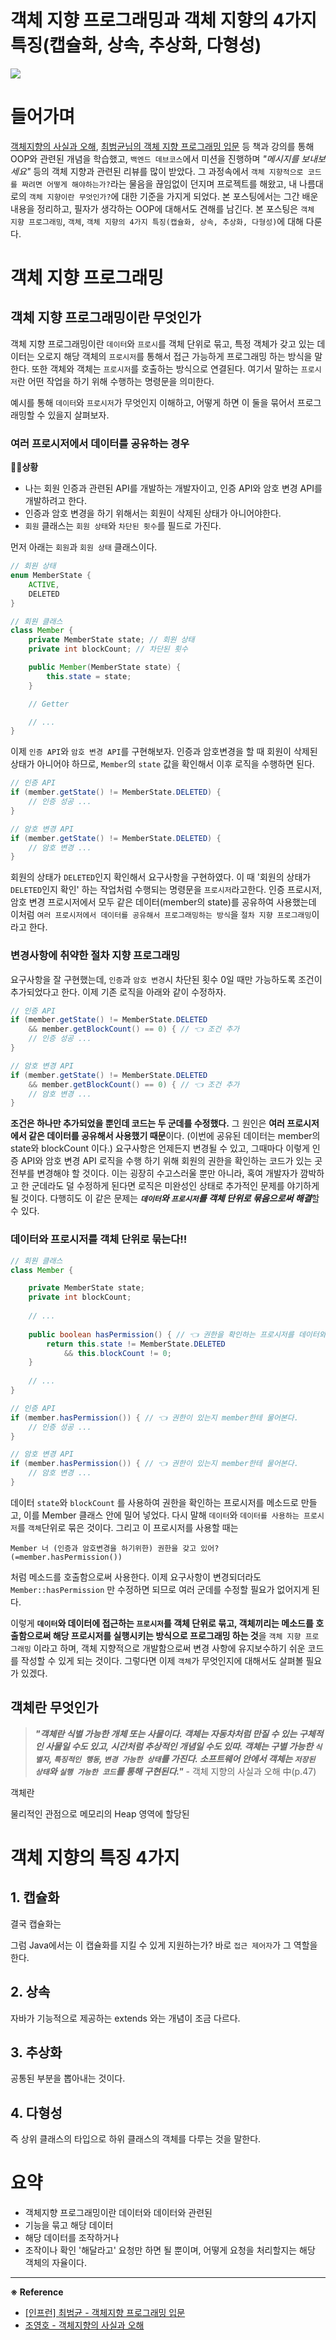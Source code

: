 # 객체 지향 프로그래밍과 객체 지향의 4가지 특징(캡슐화, 상속, 추상화, 다형성)

![](https://velog.velcdn.com/images/balparang/post/90afe9f9-21c1-4ad8-8a2b-bda08be4e1f1/image.png)



# 들어가며
[객체지향의 사실과 오해](http://www.yes24.com/Product/Goods/18249021), [최범균님의 객체 지향 프로그래밍 입문](https://www.inflearn.com/course/%EA%B0%9D%EC%B2%B4-%EC%A7%80%ED%96%A5-%ED%94%84%EB%A1%9C%EA%B7%B8%EB%9E%98%EB%B0%8D-%EC%9E%85%EB%AC%B8) 등 책과 강의를 통해 OOP와 관련된 개념을 학습했고,   `백엔드 데브코스`에서 미션을 진행하며 _"메시지를 보내보세요"_ 등의 객체 지향과 관련된 리뷰를 많이 받았다. 그 과정속에서 `객체 지향적으로 코드를 짜려면 어떻게 해야하는가?`라는 물음을 끊임없이 던지며 프로젝트를 해왔고, 내 나름대로의 `객체 지향이란 무엇인가?`에 대한 기준을 가지게 되었다. 본 포스팅에서는 그간 배운 내용을 정리하고, 필자가 생각하는 OOP에 대해서도 견해를 남긴다. 본 포스팅은 `객체 지향 프로그래밍`, `객체`, `객체 지향의 4가지 특징(캡슐화, 상속, 추상화, 다형성)`에 대해 다룬다.


# 객체 지향 프로그래밍

## 객체 지향 프로그래밍이란 무엇인가

객체 지향 프로그래밍이란 `데이터`와 `프로시`를 객체 단위로 묶고, 특정 객체가 갖고 있는 데이터는 오로지 해당 객체의 `프로시저`를 통해서 접근 가능하게 프로그래밍 하는 방식을 말한다. 또한 객체와 객체는 `프로시저`를 호출하는 방식으로 연결된다. 여기서 말하는 `프로시저`란 어떤 작업을 하기 위해 수행하는 명령문을 의미한다. 

예시를 통해 `데이터`와 `프로시저`가 무엇인지 이해하고, 어떻게 하면 이 둘을 묶어서 프로그래밍할 수 있을지 살펴보자.

### 여러 프로시저에서 데이터를 공유하는 경우

**🧑‍💻상황**

- 나는 회원 인증과 관련된 API를 개발하는 개발자이고, 인증 API와 암호 변경 API를 개발하려고 한다. 
- 인증과 암호 변경을 하기 위해서는 회원이 삭제된 상태가 아니어야한다.
- `회원` 클래스는 `회원 상태`와 `차단된 횟수`를 필드로 가진다.

먼저 아래는 `회원`과 `회원 상태` 클래스이다. 

```java
// 회원 상태
enum MemberState {
	ACTIVE,
	DELETED
}

// 회원 클래스
class Member {
	private MemberState state; // 회원 상태
	private int blockCount; // 차단된 횟수

	public Member(MemberState state) {
		this.state = state;
	}

	// Getter

	// ...
}
```
이제 `인증 API`와 `암호 변경 API`를 구현해보자. 인증과 암호변경을 할 때 회원이 삭제된 상태가 아니어야 하므로, `Member`의 `state` 값을 확인해서 이후 로직을 수행하면 된다.

```java
// 인증 API
if (member.getState() != MemberState.DELETED) {
    // 인증 성공 ...	
}

// 암호 변경 API
if (member.getState() != MemberState.DELETED) {
    // 암호 변경 ... 	
}
```

회원의 상태가 `DELETED`인지 확인해서 요구사항을 구현하였다. 이 때 '회원의 상태가 `DELETED`인지 확인' 하는 작업처럼 수행되는 명령문을 `프로시저`라고한다. 인증 프로시저, 암호 변경 프로시저에서 모두 같은 데이터(member의 state)를 공유하여 사용했는데 이처럼 `여러 프로시저에서 데이터를 공유해서 프로그래밍하는 방식`을 `절차 지향 프로그래밍`이라고 한다.

### 변경사항에 취약한 절차 지향 프로그래밍

요구사항을 잘 구현했는데, `인증`과 `암호 변경`시 차단된 횟수 0일 때만 가능하도록 조건이 추가되었다고 한다. 이제 기존 로직을 아래와 같이 수정하자.

```java
// 인증 API
if (member.getState() != MemberState.DELETED
    && member.getBlockCount() == 0) { // 👈 조건 추가
    // 인증 성공 ...	
}

// 암호 변경 API
if (member.getState() != MemberState.DELETED
    && member.getBlockCount() == 0) { // 👈 조건 추가
    // 암호 변경 ... 	
}
```

**조건은 하나만 추가되었을 뿐인데 코드는 두 군데를 수정했다.** 그 원인은 **여러 프로시저에서 같은 데이터를 공유해서 사용했기 때문**이다. (이번에 공유된 데이터는 member의 state와 blockCount 이다.) 요구사항은 언제든지 변경될 수 있고, 그때마다 이렇게 인증 API와 암호 변경 API 로직을 수행 하기 위해 회원의 권한을 확인하는 코드가 있는 곳 전부를 변경해야 할 것이다. 이는 굉장히 수고스러울 뿐만 아니라, 혹여 개발자가 깜박하고 한 군데라도 덜 수정하게 된다면 로직은 미완성인 상태로 추가적인 문제를 야기하게 될 것이다. 다행히도 이 같은 문제는 ***`데이터`와 `프로시저`를 객체 단위로 묶음으로써 해결***할 수 있다. 

### 데이터와 프로시저를 객체 단위로 묶는다‼️

```java
// 회원 클래스
class Member {

    private MemberState state;
    private int blockCount;
	
    // ...
    
    public boolean hasPermission() { // 👈 권한을 확인하는 프로시저를 데이터와 묶는다.
        return this.state != MemberState.DELETED
            && this.blockCount != 0;
    }
	
    // ...
}
```
```java
// 인증 API
if (member.hasPermission()) { // 👈 권한이 있는지 member한테 물어본다.
    // 인증 성공 ...	
}

// 암호 변경 API
if (member.hasPermission()) { // 👈 권한이 있는지 member한테 물어본다.
    // 암호 변경 ... 	
}
```

데이터 `state`와 `blockCount` 를 사용하여 권한을 확인하는 프로시저를 메소드로 만들고, 이를 Member 클래스 안에 밀어 넣었다. 다시 말해 `데이터`와 `데이터를 사용하는 프로시저`를 `객체`단위로 묶은 것이다. 그리고 이 프로시저를 사용할 때는    

`Member 너 (인증과 암호변경을 하기위한) 권한을 갖고 있어?(=member.hasPermission())`

처럼 메소드를 호출함으로써 사용한다. 이제 요구사항이 변경되더라도 `Member::hasPermission` 만 수정하면 되므로 여러 군데를 수정할 필요가 없어지게 된다.

이렇게 **`데이터`와 데이터에 접근하는 `프로시저`를 객체 단위로 묶고, 객체끼리는 메소드를 호출함으로써 해당 프로시저를 실행시키는 방식으로 프로그래밍 하는 것**을 `객체 지향 프로그래밍` 이라고 하며, 객체 지향적으로 개발함으로써 변경 사항에 유지보수하기 쉬운 코드를 작성할 수 있게 되는 것이다. 그렇다면 이제 `객체`가 무엇인지에 대해서도 살펴볼 필요가 있겠다.  

## 객체란 무엇인가

> _**"객체란 식별 가능한 개체 또는 사물이다. 객체는 자동차처럼 만질 수 있는 구체적인 사물일 수도 있고, 시간처럼 추상적인 개념일 수도 있따. 객체는 구별 가능한 `식별자`, `특징적인 행동`, `변경 가능한 상태`를 가진다. 소프트웨어 안에서 객체는 `저장된 상태`와 `실행 가능한 코드`를 통해 구현된다."**_ - 객체 지향의 사실과 오해 中(p.47)

객체란 

물리적인 관점으로 메모리의 Heap 영역에 할당된  


# 객체 지향의 특징 4가지

## 1. 캡슐화

결국 캡슐화는

그럼 Java에서는 이 캡슐화를 지킬 수 있게 지원하는가? 바로 `접근 제어자`가 그 역할을 한다. 

## 2. 상속

자바가 기능적으로 제공하는 extends 와는 개념이 조금 다르다. 

## 3. 추상화

공통된 부분을 뽑아내는 것이다. 

## 4. 다형성

즉 상위 클래스의 타입으로 하위 클래스의 객체를 다루는 것을 말한다. 

# 요약

- 객체지향 프로그래밍이란 데이터와 데이터와 관련된
- 기능을 묶고 해당 데이터
- 해당 데이터를 조작하거나 
- 조작이나 확인 '해달라고' 요청만 하면 될 뿐이며, 어떻게 요청을 처리할지는 해당 객체의 자율이다.

---

**※ Reference**

- [[인프런] 최범균 - 객체지향 프로그래밍 입문](https://www.inflearn.com/course/%EA%B0%9D%EC%B2%B4-%EC%A7%80%ED%96%A5-%ED%94%84%EB%A1%9C%EA%B7%B8%EB%9E%98%EB%B0%8D-%EC%9E%85%EB%AC%B8)
- [조영호 - 객체지향의 사실과 오해](http://www.yes24.com/Product/Goods/18249021)